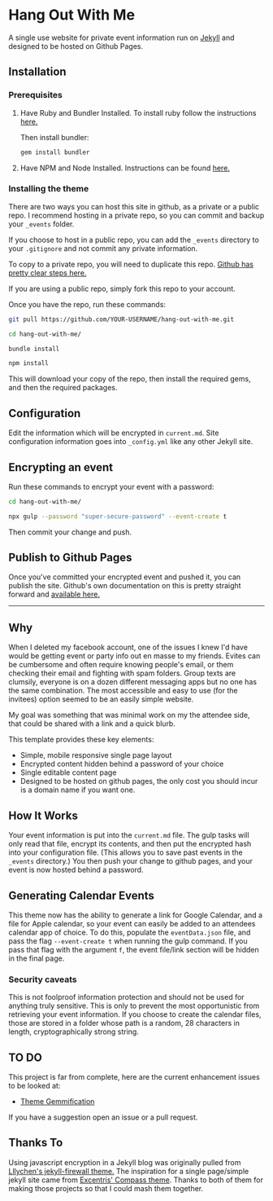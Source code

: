 # Hang Out With Me

A single use website for private event information run on [Jekyll](https://jekyllrb.com/) and designed to be hosted on Github Pages.

## Installation

### Prerequisites

1. Have Ruby and Bundler Installed. To install ruby follow the instructions [here.](https://www.ruby-lang.org/en/documentation/installation/)

    Then install bundler:

    ```bash
    gem install bundler
    ```

2. Have NPM and Node Installed. Instructions can be found [here.](https://www.npmjs.com/get-npm)

### Installing the theme

There are two ways you can host this site in github, as a private or a public repo. I recommend hosting in a private repo, so you can commit and backup your `_events` folder.

If you choose to host in a public repo, you can add the `_events` directory to your `.gitignore` and not commit any private information.

To copy to a private repo, you will need to duplicate this repo. [Github has pretty clear steps here.](https://help.github.com/articles/duplicating-a-repository/)

If you are using a public repo, simply fork this repo to your account.

Once you have the repo, run these commands:

```bash
git pull https://github.com/YOUR-USERNAME/hang-out-with-me.git

cd hang-out-with-me/

bundle install

npm install
```

This will download your copy of the repo, then install the required gems, and then the required packages.

## Configuration

Edit the information which will be encrypted in `current.md`. Site configuration information goes into `_config.yml` like any other Jekyll site.

## Encrypting an event

Run these commands to encrypt your event with a password:

```bash
cd hang-out-with-me/

npx gulp --password "super-secure-password" --event-create t
```

Then commit your change and push.

## Publish to Github Pages

Once you've committed your encrypted event and pushed it, you can publish the site. Github's own documentation on this is pretty straight forward and [available here.](https://help.github.com/categories/github-pages-basics/)

---

## Why

When I deleted my facebook account, one of the issues I knew I'd have would be getting event or party info out en masse to my friends. Evites can be cumbersome and often require knowing people's email, or them checking their email and fighting with spam folders. Group texts are clumsily, everyone is on a dozen different messaging apps but no one has the same combination. The most accessible and easy to use (for the invitees) option seemed to be an easily simple website.

My goal was something that was minimal work on my the attendee side, that could be shared with a link and a quick blurb.

This template provides these key elements:

- Simple, mobile responsive single page layout
- Encrypted content hidden behind a password of your choice
- Single editable content page
- Designed to be hosted on github pages, the only cost you should incur is a domain name if you want one.

## How It Works

Your event information is put into the `current.md` file. The gulp tasks will only read that file, encrypt its contents, and then put the encrypted hash into your configuration file. (This allows you to save past events in the `_events` directory.) You then push your change to github pages, and your event is now hosted behind a password.

## Generating Calendar Events

This theme now has the ability to generate a link for Google Calendar, and a file for Apple calendar, so your event can easily be added to an attendees calendar app of choice. To do this, populate the `eventData.json` file, and pass the flag `--event-create t` when running the gulp command. If you pass that flag with the argument `f`, the event file/link section will be hidden in the final page.

### Security caveats

This is not foolproof information protection and should not be used for anything truly sensitive. This is only to prevent the most opportunistic from retrieving your event information. If you choose to create the calendar files, those are stored in a folder whose path is a random, 28 characters in length, cryptographically strong string.

## TO DO

This project is far from complete, here are the current enhancement issues to be looked at:

- [Theme Gemmification](https://github.com/donquxiote/hang-out-with-me/issues/3)

If you have a suggestion open an issue or a pull request.

## Thanks To

Using javascript encryption in a Jekyll blog was originally pulled from [Lllychen's jekyll-firewall theme.](https://github.com/lllychen/jekyll-firewall) The inspiration for a single page/simple jekyll site came from [Excentris' Compass theme](https://github.com/excentris/compass). Thanks to both of them for making those projects so that I could mash them together.
